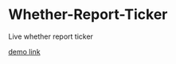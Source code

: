 # Whether-Report-Ticker
Live whether report ticker

[demo link](https://nikhilrane1992.github.io/Whether-Report-Ticker/)
